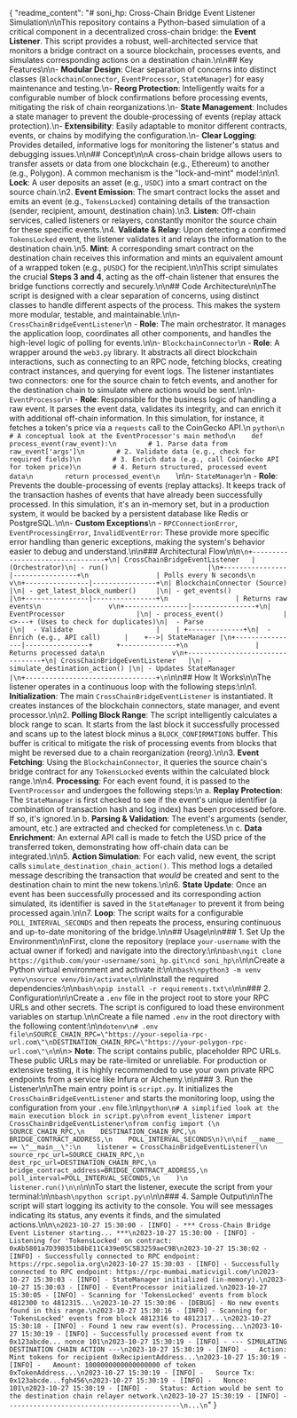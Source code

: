 {
  "readme_content": "# soni_hp: Cross-Chain Bridge Event Listener Simulation\n\nThis repository contains a Python-based simulation of a critical component in a decentralized cross-chain bridge: the **Event Listener**. This script provides a robust, well-architected service that monitors a bridge contract on a source blockchain, processes events, and simulates corresponding actions on a destination chain.\n\n## Key Features\n\n-   **Modular Design**: Clear separation of concerns into distinct classes (`BlockchainConnector`, `EventProcessor`, `StateManager`) for easy maintenance and testing.\n-   **Reorg Protection**: Intelligently waits for a configurable number of block confirmations before processing events, mitigating the risk of chain reorganizations.\n-   **State Management**: Includes a state manager to prevent the double-processing of events (replay attack protection).\n-   **Extensibility**: Easily adaptable to monitor different contracts, events, or chains by modifying the configuration.\n-   **Clear Logging**: Provides detailed, informative logs for monitoring the listener's status and debugging issues.\n\n## Concept\n\nA cross-chain bridge allows users to transfer assets or data from one blockchain (e.g., Ethereum) to another (e.g., Polygon). A common mechanism is the \"lock-and-mint\" model:\n\n1.  **Lock**: A user deposits an asset (e.g., `USDC`) into a smart contract on the source chain.\n2.  **Event Emission**: The smart contract locks the asset and emits an event (e.g., `TokensLocked`) containing details of the transaction (sender, recipient, amount, destination chain).\n3.  **Listen**: Off-chain services, called listeners or relayers, constantly monitor the source chain for these specific events.\n4.  **Validate & Relay**: Upon detecting a confirmed `TokensLocked` event, the listener validates it and relays the information to the destination chain.\n5.  **Mint**: A corresponding smart contract on the destination chain receives this information and mints an equivalent amount of a wrapped token (e.g., `pUSDC`) for the recipient.\n\nThis script simulates the crucial **Steps 3 and 4**, acting as the off-chain listener that ensures the bridge functions correctly and securely.\n\n## Code Architecture\n\nThe script is designed with a clear separation of concerns, using distinct classes to handle different aspects of the process. This makes the system more modular, testable, and maintainable.\n\n-   `CrossChainBridgeEventListener`\n    -   **Role**: The main orchestrator. It manages the application loop, coordinates all other components, and handles the high-level logic of polling for events.\n\n-   `BlockchainConnector`\n    -   **Role**: A wrapper around the `web3.py` library. It abstracts all direct blockchain interactions, such as connecting to an RPC node, fetching blocks, creating contract instances, and querying for event logs. The listener instantiates two connectors: one for the source chain to fetch events, and another for the destination chain to simulate where actions would be sent.\n\n-   `EventProcessor`\n    -   **Role**: Responsible for the business logic of handling a raw event. It parses the event data, validates its integrity, and can enrich it with additional off-chain information. In this simulation, for instance, it fetches a token's price via a `requests` call to the CoinGecko API.\n    ```python\n    # A conceptual look at the EventProcessor's main method\n    def process_event(raw_event):\n        # 1. Parse data from raw_event['args']\n        # 2. Validate data (e.g., check for required fields)\n        # 3. Enrich data (e.g., call CoinGecko API for token price)\n        # 4. Return structured, processed event data\n        return processed_event\n    ```\n\n-   `StateManager`\n    -   **Role**: Prevents the double-processing of events (replay attacks). It keeps track of the transaction hashes of events that have already been successfully processed. In this simulation, it's an in-memory set, but in a production system, it would be backed by a persistent database like Redis or PostgreSQL.\n\n-   **Custom Exceptions**\n    -   `RPCConnectionError`, `EventProcessingError`, `InvalidEventError`: These provide more specific error handling than generic exceptions, making the system's behavior easier to debug and understand.\n\n### Architectural Flow\n\n```\n+---------------------------------+\n| CrossChainBridgeEventListener   | (Orchestrator)\n| - run()                         |\n+----------------|----------------+\n                 | Polls every N seconds\n                 v\n+----------------|----------------+\n| BlockchainConnector (Source)    |\n| - get_latest_block_number()     |\n| - get_events()                  |\n+----------------|----------------+\n                 | Returns raw events\n                 v\n+----------------|----------------+\n| EventProcessor                  |\n| - process_event()               |<>---+ (Uses to check for duplicates)\n|  - Parse                        |\n|  - Validate                     |    | +--------------+\n|  - Enrich (e.g., API call)      |    +-->| StateManager |\n+----------------|----------------+      +--------------+\n                 | Returns processed data\n                 v\n+---------------------------------+\n| CrossChainBridgeEventListener   |\n| - simulate_destination_action() |\n| - Updates StateManager          |\n+---------------------------------+\n```\n\n## How It Works\n\nThe listener operates in a continuous loop with the following steps:\n\n1.  **Initialization**: The main `CrossChainBridgeEventListener` is instantiated. It creates instances of the blockchain connectors, state manager, and event processor.\n\n2.  **Polling Block Range**: The script intelligently calculates a block range to scan. It starts from the last block it successfully processed and scans up to the latest block minus a `BLOCK_CONFIRMATIONS` buffer. This buffer is critical to mitigate the risk of processing events from blocks that might be reversed due to a chain reorganization (reorg).\n\n3.  **Event Fetching**: Using the `BlockchainConnector`, it queries the source chain's bridge contract for any `TokensLocked` events within the calculated block range.\n\n4.  **Processing**: For each event found, it is passed to the `EventProcessor` and undergoes the following steps:\n    a.  **Replay Protection**: The `StateManager` is first checked to see if the event's unique identifier (a combination of transaction hash and log index) has been processed before. If so, it's ignored.\n    b.  **Parsing & Validation**: The event's arguments (sender, amount, etc.) are extracted and checked for completeness.\n    c.  **Data Enrichment**: An external API call is made to fetch the USD price of the transferred token, demonstrating how off-chain data can be integrated.\n\n5.  **Action Simulation**: For each valid, new event, the script calls `simulate_destination_chain_action()`. This method logs a detailed message describing the transaction that *would* be created and sent to the destination chain to mint the new tokens.\n\n6.  **State Update**: Once an event has been successfully processed and its corresponding action simulated, its identifier is saved in the `StateManager` to prevent it from being processed again.\n\n7.  **Loop**: The script waits for a configurable `POLL_INTERVAL_SECONDS` and then repeats the process, ensuring continuous and up-to-date monitoring of the bridge.\n\n## Usage\n\n### 1. Set Up the Environment\n\nFirst, clone the repository (replace `your-username` with the actual owner if forked) and navigate into the directory:\n\n```bash\ngit clone https://github.com/your-username/soni_hp.git\ncd soni_hp\n```\n\nCreate a Python virtual environment and activate it:\n\n```bash\npython3 -m venv venv\nsource venv/bin/activate\n```\n\nInstall the required dependencies:\n\n```bash\npip install -r requirements.txt\n```\n\n### 2. Configuration\n\nCreate a `.env` file in the project root to store your RPC URLs and other secrets. The script is configured to load these environment variables on startup.\n\nCreate a file named `.env` in the root directory with the following content:\n\n```dotenv\n# .env file\nSOURCE_CHAIN_RPC=\"https://your-sepolia-rpc-url.com\"\nDESTINATION_CHAIN_RPC=\"https://your-polygon-rpc-url.com\"\n```\n\n> **Note**: The script contains public, placeholder RPC URLs. These public URLs may be rate-limited or unreliable. For production or extensive testing, it is highly recommended to use your own private RPC endpoints from a service like Infura or Alchemy.\n\n### 3. Run the Listener\n\nThe main entry point is `script.py`. It initializes the `CrossChainBridgeEventListener` and starts the monitoring loop, using the configuration from your `.env` file.\n\n```python\n# A simplified look at the main execution block in script.py\nfrom event_listener import CrossChainBridgeEventListener\nfrom config import (\n    SOURCE_CHAIN_RPC,\n    DESTINATION_CHAIN_RPC,\n    BRIDGE_CONTRACT_ADDRESS,\n    POLL_INTERVAL_SECONDS\n)\n\nif __name__ == \"__main__\":\n    listener = CrossChainBridgeEventListener(\n        source_rpc_url=SOURCE_CHAIN_RPC,\n        dest_rpc_url=DESTINATION_CHAIN_RPC,\n        bridge_contract_address=BRIDGE_CONTRACT_ADDRESS,\n        poll_interval=POLL_INTERVAL_SECONDS,\n    )\n    listener.run()\n\n```\n\nTo start the listener, execute the script from your terminal:\n\n```bash\npython script.py\n```\n\n### 4. Sample Output\n\nThe script will start logging its activity to the console. You will see messages indicating its status, any events it finds, and the simulated actions.\n\n```\n2023-10-27 15:30:00 - [INFO] - *** Cross-Chain Bridge Event Listener starting... ***\n2023-10-27 15:30:00 - [INFO] - Listening for 'TokensLocked' on contract: 0xAb5801a7D398351b8bE11C439e05C5B3259aeC9B\n2023-10-27 15:30:02 - [INFO] - Successfully connected to RPC endpoint: https://rpc.sepolia.org\n2023-10-27 15:30:03 - [INFO] - Successfully connected to RPC endpoint: https://rpc-mumbai.maticvigil.com/\n2023-10-27 15:30:03 - [INFO] - StateManager initialized (in-memory).\n2023-10-27 15:30:03 - [INFO] - EventProcessor initialized.\n2023-10-27 15:30:05 - [INFO] - Scanning for 'TokensLocked' events from block 4812300 to 4812315...\n2023-10-27 15:30:06 - [DEBUG] - No new events found in this range.\n2023-10-27 15:30:16 - [INFO] - Scanning for 'TokensLocked' events from block 4812316 to 4812317...\n2023-10-27 15:30:18 - [INFO] - Found 1 new raw event(s). Processing...\n2023-10-27 15:30:19 - [INFO] - Successfully processed event from tx 0x123abcde... nonce 101\n2023-10-27 15:30:19 - [INFO] - --- SIMULATING DESTINATION CHAIN ACTION ---\n2023-10-27 15:30:19 - [INFO] -   Action: Mint tokens for recipient 0xRecipientAddress...\n2023-10-27 15:30:19 - [INFO] -   Amount: 1000000000000000000 of token 0xTokenAddress...\n2023-10-27 15:30:19 - [INFO] -   Source Tx: 0x123abcde...fgh456\n2023-10-27 15:30:19 - [INFO] -   Nonce: 101\n2023-10-27 15:30:19 - [INFO] -   Status: Action would be sent to the destination chain relayer network.\n2023-10-27 15:30:19 - [INFO] - -------------------------------------------\n...\n```"
}